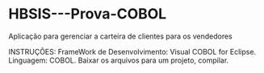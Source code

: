 # HBSIS---Prova-COBOL
Aplicação para gerenciar a carteira de clientes para os vendedores

INSTRUÇÕES:
FrameWork de Desenvolvimento: Visual COBOL for Eclipse.
Linguagem: COBOL.
Baixar os arquivos para um projeto, compilar.

